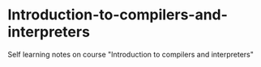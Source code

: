 # Introduction-to-compilers-and-interpreters
Self learning notes on course "Introduction to compilers and interpreters"
